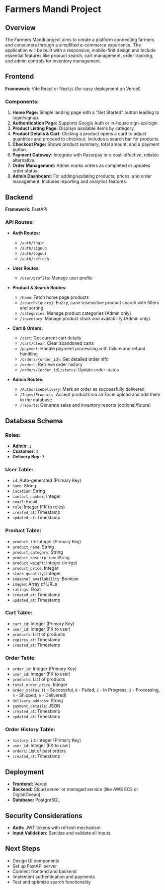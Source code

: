 # Farmers Mandi Project

## Overview

The Farmers Mandi project aims to create a platform connecting farmers and consumers through a simplified e-commerce experience. The application will be built with a responsive, mobile-first design and include essential features like product search, cart management, order tracking, and admin controls for inventory management.

## Frontend

**Framework:** Vite React or Next.js (for easy deployment on Vercel)

### Components:

1. **Home Page:** Simple landing page with a "Get Started" button leading to login/signup.
2. **Authentication Page:** Supports Google Auth or in-house sign-up/login.
3. **Product Listing Page:** Displays available items by category.
4. **Product Details & Cart:** Clicking a product opens a card to adjust quantities and proceed to checkout. Includes a search bar for products.
5. **Checkout Page:** Shows product summary, total amount, and a payment button.
6. **Payment Gateway:** Integrate with Razorpay or a cost-effective, reliable alternative.
7. **Order Management:** Admin marks orders as completed or updates order status.
8. **Admin Dashboard:** For adding/updating products, prices, and order management. Includes reporting and analytics features.

## Backend

**Framework:** FastAPI

### API Routes:

- **Auth Routes:**

  - `/auth/login`
  - `/auth/signup`
  - `/auth/logout`
  - `/auth/refresh`

- **User Routes:**

  - `/user/profile`: Manage user profile

- **Product & Search Routes:**

  - `/home`: Fetch home page products
  - `/search/{query}`: Fuzzy, case-insensitive product search with filters and sorting
  - `/categories`: Manage product categories (Admin only)
  - `/inventory`: Manage product stock and availability (Admin only)

- **Cart & Orders:**

  - `/cart`: Get current cart details
  - `/cart/clear`: Clear abandoned carts
  - `/payment`: Handle payment processing with failure and refund handling
  - `/orders/{order_id}`: Get detailed order info
  - `/orders`: Retrieve order history
  - `/orders/{order_id}/status`: Update order status

- **Admin Routes:**
  - `/AuthoriseDelivery`: Mark an order as successfully delivered
  - `/IngestProducts`: Accept products via an Excel upload and add them to the database
  - `/reports`: Generate sales and inventory reports (optional/future)

## Database Schema

### Roles:

- **Admin:** `1`
- **Customer:** `2`
- **Delivery Boy:** `3`

### User Table:

- `id`: Auto-generated (Primary Key)
- `name`: String
- `location`: String
- `contact_number`: Integer
- `email`: Email
- `role`: Integer (FK to roles)
- `created_at`: Timestamp
- `updated_at`: Timestamp

### Product Table:

- `product_id`: Integer (Primary Key)
- `product_name`: String
- `product_category`: String
- `product_description`: String
- `product_weight`: Integer (in kgs)
- `product_price`: Integer
- `stock_quantity`: Integer
- `seasonal_availability`: Boolean
- `images`: Array of URLs
- `ratings`: Float
- `created_at`: Timestamp
- `updated_at`: Timestamp

### Cart Table:

- `cart_id`: Integer (Primary Key)
- `user_id`: Integer (FK to user)
- `products`: List of products
- `expires_at`: Timestamp
- `created_at`: Timestamp

### Order Table:

- `order_id`: Integer (Primary Key)
- `user_id`: Integer (FK to user)
- `products`: List of products
- `total_order_price`: Integer
- `order_status`: (`1` - Successful, `0` - Failed, `2` - In Progress, `3` - Processing, `4` - Shipped, `5` - Delivered)
- `delivery_address`: String
- `payment_details`: JSON
- `created_at`: Timestamp
- `updated_at`: Timestamp

### Order History Table:

- `history_id`: Integer (Primary Key)
- `user_id`: Integer (FK to user)
- `orders`: List of past orders
- `created_at`: Timestamp

## Deployment

- **Frontend:** Vercel
- **Backend:** Cloud server or managed service (like AWS EC2 or DigitalOcean)
- **Database:** PostgreSQL

## Security Considerations

- **Auth:** JWT tokens with refresh mechanism
- **Input Validation:** Sanitize and validate all inputs

## Next Steps

- Design UI components
- Set up FastAPI server
- Connect frontend and backend
- Implement authentication and payments
- Test and optimize search functionality
